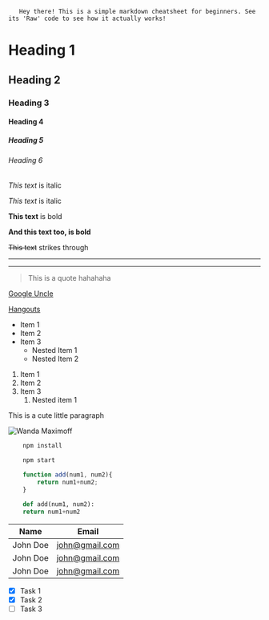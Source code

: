 ```
   Hey there! This is a simple markdown cheatsheet for beginners. See its 'Raw' code to see how it actually works!
```
<!-- Headings -->
# Heading 1
## Heading 2
### Heading 3
#### Heading 4
##### Heading 5
###### Heading 6

<!-- Italics -->
*This text* is italic

_This text_ is italic

<!-- Strong -->
**This text** is bold

__And this text too, is bold__

<!-- Strikethroughs -->
~~This text~~ strikes through

<!-- Horizontal rule -->

---
___

<!-- Blockquote -->
>This is a quote hahahaha

<!-- Links -->
[Google Uncle](https://www.google.com)

[Hangouts](https://hangouts.google.com "Hangouts")

<!-- unordered list -->
* Item 1
* Item 2
* Item 3
    * Nested Item 1
    * Nested Item 2

<!-- Ordered list -->
1. Item 1
1. Item 2
1. Item 3
    1. Nested item 1

<!-- Inline Code Block -->
<p>This is a cute little paragraph</p>

<!-- Images -->
![Wanda Maximoff](https://i.pinimg.com/originals/2d/7c/96/2d7c96aa4cd785db0633da3ed609809b.jpg)

<!-- Github ki shuruwaat yaha se hoti hai -->

<!-- Code Blocks -->
```bash
    npm install
    
    npm start
```

```javascript
    function add(num1, num2){
        return num1+num2;
    }
```

```python
    def add(num1, num2):
    return num1+num2
```

<!-- Tables -->
|Name| Email|
|-|-|
|John Doe|john@gmail.com|
|John Doe|john@gmail.com|
|John Doe|john@gmail.com|

<!-- Task list -->
* [x] Task 1
* [x] Task 2
* [ ] Task 3
